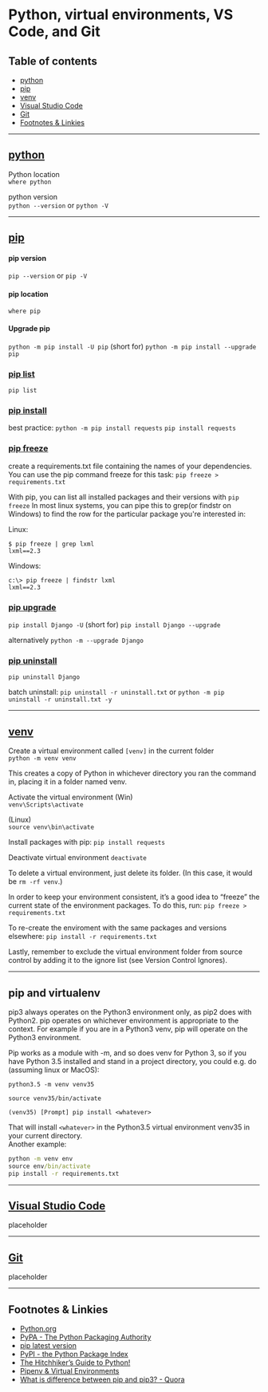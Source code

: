 # Python, virtual environments, VS Code, and Git

## Table of contents

* [python](#python)
* [pip](#pip)
* [venv](#venv)
* [Visual Studio Code](#vscode)
* [Git](#Git)
* [Footnotes & Linkies](#footnotes-&-linkies)

---
## [python](https://www.python.org/)

Python location<br>
`where python`

python version<br>
`python --version` or `python -V`

---
## [pip](https://pip.pypa.io/)

#### pip version
`pip --version` or `pip -V`

####  pip location
`where pip`

#### Upgrade pip
`python -m pip install -U pip` (short for)
`python -m pip install --upgrade pip`

### [pip list](https://pip.pypa.io/en/stable/reference/pip_list/)
`pip list`

### [pip install](https://pip.pypa.io/en/stable/reference/pip_install/)
best practice: `python -m pip install requests`
`pip install requests`

### [pip freeze](https://pip.pypa.io/en/stable/reference/pip_freeze/)
create a requirements.txt file containing the names of your dependencies. You can use the pip command freeze for this task:
`pip freeze > requirements.txt`


With pip, you can list all installed packages and their versions with `pip freeze`
In most linux systems, you can pipe this to grep(or findstr on Windows) to find the row for the particular package you're interested in:

Linux:
```
$ pip freeze | grep lxml
lxml==2.3
```

Windows:
```
c:\> pip freeze | findstr lxml
lxml==2.3
```

### [pip upgrade](https://link.com)
`pip install Django -U` (short for) `pip install Django --upgrade`

alternatively `python -m --upgrade Django`

### [pip uninstall](https://pip.pypa.io/en/stable/reference/pip_uninstall/)<br>
`pip uninstall Django`

batch uninstall:
`pip uninstall -r uninstall.txt` or `python -m pip uninstall -r uninstall.txt -y`

---
## [venv](https://docs.python.org/3/library/venv.html)
Create a virtual environment called `[venv]` in the current folder<br>
`python -m venv venv`<br>

This creates a copy of Python in whichever directory you ran the command in, placing it in a folder named venv.

Activate the virtual environment
(Win)<br>
`venv\Scripts\activate` 

(Linux)<br>
`source venv\bin\activate`

Install packages with pip:
`pip install requests`

Deactivate virtual environment
`deactivate`

To delete a virtual environment, just delete its folder. (In this case, it would be `rm -rf venv`.)

In order to keep your environment consistent, it’s a good idea to “freeze” the current state of the environment packages. To do this, run:
`pip freeze > requirements.txt`

To re-create the enviroment with the same packages and versions elsewhere:
`pip install -r requirements.txt`

Lastly, remember to exclude the virtual environment folder from source control by adding it to the ignore list (see Version Control Ignores).

---
## pip and virtualenv

pip3 always operates on the Python3 environment only, as pip2 does with Python2. pip operates on whichever environment is appropriate to the context. For example if you are in a Python3 venv, pip will operate on the Python3 environment.

Pip works as a module with -m, and so does venv for Python 3, so if you have Python 3.5 installed and stand in a project directory, you could e.g. do (assuming linux or MacOS):

`python3.5 -m venv venv35`

`source venv35/bin/activate`

`(venv35) [Prompt] pip install <whatever>`

That will install `<whatever>` in the Python3.5 virtual environment venv35 in your current directory.<br>
Another example:
```cmd
python -m venv env
source env/bin/activate
pip install -r requirements.txt
```

---
[<h2 id="vscode">Visual Studio Code</h2>](https://code.visualstudio.com/)
placeholder

---
## [Git](https://git-scm.com/)
placeholder

---
<h2 id="footnotes-&-linkies">Footnotes & Linkies</h3>


* [Python.org](https://www.python.org/)
* [PyPA - The Python Packaging Authority](https://www.pypa.io/)
* [pip latest version](https://pip.pypa.io/en/latest/installing.html)
* [PyPI - the Python Package Index](https://pypi.python.org/pypi)
* [The Hitchhiker’s Guide to Python!](https://docs.python-guide.org/)
* [Pipenv & Virtual Environments](https://docs.python-guide.org/dev/virtualenvs/)
* [What is difference between pip and pip3? - Quora](https://www.quora.com/What-is-difference-between-pip-and-pip3)
